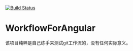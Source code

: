 [![Build Status](https://travis-ci.org/loveholly/workflow-for-angular.svg?branch=master)](https://travis-ci.org/loveholly/workflow-for-angular)

# WorkflowForAngular

该项目纯粹是自己练手来测试git工作流的，没有任何实际意义。
